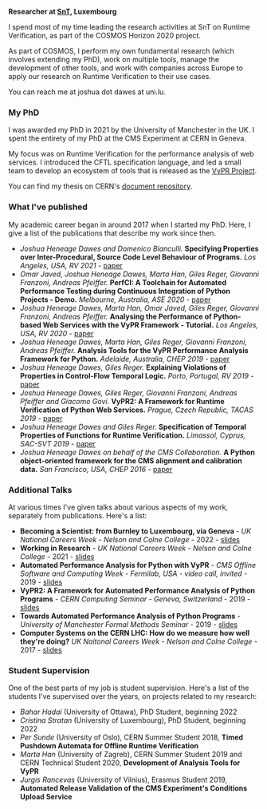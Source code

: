 **Researcher at [SnT](http://uni.lu/snt/), Luxembourg**

I spend most of my time leading the research activities at SnT on Runtime Verification, as part of the COSMOS Horizon 2020 project.

As part of COSMOS, I perform my own fundamental research (which involves extending my PhD), work on multiple tools, manage the development of other tools, and work with companies across Europe to apply our research on Runtime Verification to their use cases.

You can reach me at joshua dot dawes at uni.lu.

### My PhD

I was awarded my PhD in 2021 by the University of Manchester in the UK.  I spent the entirety of my PhD at the CMS Experiment at CERN in Geneva.

My focus was on Runtime Verification for the performance analysis of web services.  I introduced the CFTL specification language, and led a small team to develop an ecosystem of tools that is released as the [VyPR Project](http://pyvypr.github.io/home/).

You can find my thesis on CERN's [document repository](https://cds.cern.ch/record/2766727?ln=en).

### What I've published

My academic career began in around 2017 when I started my PhD.  Here, I give a list of the publications that describe my work since then.

* *Joshua Heneage Dawes and Domenico Bianculli.* **Specifying Properties over Inter-Procedural, Source Code Level Behaviour of Programs.** *Los Angeles, USA, RV 2021* - [paper](https://orbilu.uni.lu/handle/10993/47852)
* *Omar Javed, Joshua Heneage Dawes, Marta Han, Giles Reger, Giovanni Franzoni, Andreas Pfeiffer.* **PerfCI: A Toolchain for Automated Performance Testing during Continuous Integration of Python Projects - Demo.** *Melbourne, Australia, ASE 2020* - [paper](http://joshhdawes.github.io/papers/../../../papers/perfci.pdf)
* *Joshua Heneage Dawes, Marta Han, Omar Javed, Giles Reger, Giovanni Franzoni, Andreas Pfeiffer.* **Analysing the Performance of Python-based Web Services with the VyPR Framework - Tutorial.** *Los Angeles, USA, RV 2020* - [paper](http://joshhdawes.github.io/papers/../../../papers/rv-vypr-tutorial.pdf)
* *Joshua Heneage Dawes, Marta Han, Giles Reger, Giovanni Franzoni, Andreas Pfeiffer.* **Analysis Tools for the VyPR Performance Analysis Framework for Python.** *Adelaide, Australia, CHEP 2019* - [paper](http://joshhdawes.github.io/papers/../../../papers/../talks/chep-2019.pdf)
* *Joshua Heneage Dawes, Giles Reger.* **Explaining Violations of Properties in Control-Flow Temporal Logic.** *Porto, Portugal, RV 2019* - [paper](http://joshhdawes.github.io/papers/../../../papers/rv-cftl-explanation.pdf)
* *Joshua Heneage Dawes, Giles Reger, Giovanni Franzoni, Andreas Pfeiffer and Giacomo Govi.* **VyPR2: A Framework for Runtime Verification of Python Web Services.** *Prague, Czech Republic, TACAS 2019* - [paper](http://joshhdawes.github.io/papers/../../../papers/tacas-vypr-tool-paper.pdf)
* *Joshua Heneage Dawes and Giles Reger.* **Specification of Temporal Properties of Functions for Runtime Verification.** *Limassol, Cyprus, SAC-SVT 2019* - [paper](http://joshhdawes.github.io/papers/../../../papers/sac-cftl.pdf)
* *Joshua Heneage Dawes on behalf of the CMS Collaboration.* **A Python object-oriented framework for the CMS alignment and calibration data.** *San Francisco, USA, CHEP 2016* - [paper](https://iopscience.iop.org/article/10.1088/1742-6596/898/4/042059/pdf)

### Additional Talks

At various times I've given talks about various aspects of my work, separately from publications.  Here's a list:
* **Becoming a Scientist: from Burnley to Luxembourg, via Geneva** - *UK National Careers Week - Nelson and Colne College* - 2022 - [slides](http://joshhdawes.github.io/talks/../../../talks/ncc-careers-week-2022.pdf)
* **Working in Research** - *UK National Careers Week - Nelson and Colne College* - 2021 - [slides](http://joshhdawes.github.io/talks/../../../talks/ncc-careers-week-2021.pdf)
* **Automated Performance Analysis for Python with VyPR** - *CMS Offline Software and Computing Week - Fermilab, USA - video call, invited* - 2019 - [slides](http://joshhdawes.github.io/talks/../../../talks/fermilab-2019.pdf)
* **VyPR2: A Framework for Automated Performance Analysis of Python Programs** - *CERN Computing Seminar - Geneva, Switzerland* - 2019 - [slides](http://joshhdawes.github.io/talks/../../../talks/cern-computing-seminar.pdf)
* **Towards Automated Performance Analysis of Python Programs** - *University of Manchester Formal Methods Seminar* - 2019 - [slides](http://joshhdawes.github.io/talks/../../../talks/manchester-2019-fm.pdf)
* **Computer Systems on the CERN LHC: How do we measure how well they're doing?** *UK Naitonal Careers Week - Nelson and Colne College* - 2017 - [slides](http://joshhdawes.github.io/talks/../../../talks/ncc-careers-week-2017.pdf)

### Student Supervision

One of the best parts of my job is student supervision.  Here's a list of the students I've supervised over the years, on projects related to my research:
* *Bahar Hadai* (University of Ottawa), PhD Student, beginning 2022
* *Cristina Stratan* (University of Luxembourg), PhD Student, beginning 2022
* *Per Sunde* (University of Oslo), CERN Summer Student 2018, **Timed Pushdown Automata for Offline Runtime Verification**
* *Marta Han* (University of Zagreb), CERN Summer Student 2019 and CERN Technical Student 2020, **Development of Analysis Tools for VyPR**
* *Jurgis Rancevas* (University of Vilnius), Erasmus Student 2019, **Automated Release Validation of the CMS Experiment's Conditions Upload Service**
